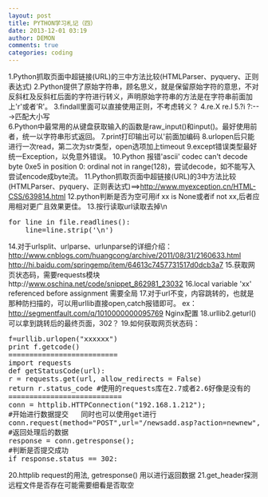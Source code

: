 ```yaml
---
layout: post
title: PYTHON学习札记（四）
date: 2013-12-01 03:19
author: DEMON
comments: true
categories: coding
---
```

1.Python抓取页面中超链接(URL)的三中方法比较(HTMLParser、pyquery、正则表达式) 
2.Python提供了原始字符串，顾名思义，就是保留原始字符的意思，不对反斜杠及反斜杠后面的字符进行转义，声明原始字符串的方法是在字符串前面加上'r'或者'R'。
3.findall里面可以直接使用正则，不考虑转义？
4.re.X re.I 
5.?i ?:--->匹配大小写  
6.Python中最常用的从键盘获取输入的函数是raw_input()和input()。最好使用前者，统一以字符串形式返回。
7.print打印输出可以'前面加编码
8.urlopen后只能进行一次read，第二次为str类型，open选项加上timeout
9.except错误类型最好统一Exception，以免意外错误。
10.Python 报错'ascii' codec can't decode byte 0xe5 in position 0: ordinal not in range(128)，尝试decode，如不能写入尝试encode成byte流。
11.Python抓取页面中超链接(URL)的3中方法比较(HTMLParser、pyquery、正则表达式)==>http://www.myexception.cn/HTML-CSS/639814.html
12.python判断是否为空可用if xx is None或者if not xx,后者应用相对更广且效果更佳。
13.按行读取url读取去掉\n
<pre lang="python">
for line in file.readlines():
    line=line.strip('\n')
</pre>
14.对于urlsplit、urlparse、urlunparse的详细介绍：
http://www.cnblogs.com/huangcong/archive/2011/08/31/2160633.html
http://hi.baidu.com/springemp/item/64613c7457731517d0dcb3a7
15.获取网页状态码，需要requests模块http://www.oschina.net/code/snippet_862981_23032
16.local variable 'xx' referenced before assignment 需要全局
17.对于url不变，内容跳转的，也就是那种防扫描的，可以用urllib直接open,catch报错即可。
ex：http://segmentfault.com/q/1010000000095769 Nginx配置
18.urllib2.geturl() 可以拿到跳转后的最终页面，302？
19.如何获取网页状态码：
<pre lang="python">
f=urllib.urlopen("xxxxxx") 
print f.getcode() 
==========================
import requests
def getStatusCode(url):
r = requests.get(url, allow_redirects = False)
return r.status_code #使用的requests库在2.7或者2.6好像是没有的
===========================
conn = httplib.HTTPConnection("192.168.1.212");      
#开始进行数据提交   同时也可以使用get进行      
conn.request(method="POST",url="/newsadd.asp?action=newnew",body=params,headers=headers);      
#返回处理后的数据      
response = conn.getresponse();      
#判断是否提交成功      
if response.status == 302:  
</pre>
20.httplib request的用法, getresponse() 用以进行返回数据
21.get_header探测远程文件是否存在可能需要细看是否取空




